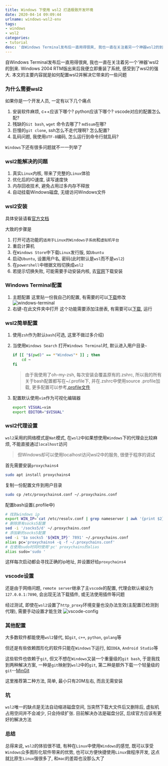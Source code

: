 ```yaml
---
title: Windows 下使用 wsl2 打造极致开发环境
date: 2020-04-14 09:09:44
urlname: windows-wsl2-env
tags: 
- windows
- wsl2
categories:
- tutorial
desc: '自Windows Terminal发布后一直用得很爽, 我也一直在关注着另一个神器wsl2的到来. Windows 2004 RTM版出来后我便立即重装了系统, 感受到了wsl2的强大. 本文的主要内容就是如何配置wsl2并解决它带来的一些问题'
---
```


自Windows Terminal发布后一直用得很爽, 我也一直在关注着另一个'神器'wsl2的到来. Windows 2004 RTM版出来后我便立即重装了系统, 感受到了wsl2的强大. 本文的主要内容就是如何配置wsl2并解决它带来的一些问题

<!--more-->

### 为什么需要wsl2

如果你是一个开发人员, 一定有以下几个痛点

1. 安装软件麻烦, c++应该下哪个? python应该下哪个? vscode对应的配置怎么配?
2. 残缺的`Git bash`,  `wget` 命令去哪了?  `md5sum`在哪?
3. 巨慢的`git clone`, ssh怎么不走代理啊? 怎么配置?
4. 乱码问题, 我使用`UTF-8`编码, 怎么运行到命令行就乱码?

`Windows`下还有很多问题就不一一列举了

### wsl2能解决的问题

1. 真实`Linux`内核, 带来了完整的`Linux`体验
2. 优化后的IO速度, 读写速度快
3. 内存回收技术, 避免占用过多内存不释放
4. 自动挂载Windows磁盘, 无缝访问Windows文件

### wsl2安装

具体安装请看[官方文档](https://docs.microsoft.com/en-us/windows/wsl/wsl2-install)

大致的步骤是

1. 打开可选功能的`适用于Linux的Windows子系统`和`虚拟机平台`
2. 重启计算机
3. 在`Windows Store`中下载`Linux`发行版, 如`Ubuntu`
4. 启动`Ubuntu`, 设置用户名, 密码(此时默认是`wsl`而不是`wsl2`)
5. 在`powershell`中根据文档切换成`wsl2`
6. 若提示切换失败, 可能需要手动安装内核, 去[官网](https://docs.microsoft.com/en-us/windows/wsl/wsl2-kernel)下载安装

### Windows Terminal配置

1. 主题配置 这里贴一份我自己的配置, 有需要的可以[下载](
https://objectstorage.ap-tokyo-1.oraclecloud.com/n/nrnfoiwu5i48/b/anan/o/settings.json)修改
    ![windows-terminal](https://pic.rmb.bdstatic.com/3a62a32f090a8aed6fb9caa0af0019eb.png)
2. 右键-在此文件夹中打开 这个功能需要添加注册表, 有需要可以[下载](
https://objectstorage.ap-tokyo-1.oraclecloud.com/n/nrnfoiwu5i48/b/anan/o/right.reg), 运行

### wsl2简单配置

1. 使用`zsh`作为默认`bash`(可选, 这里不做过多介绍)
2. 当使用`Windows Search` 打开`Windows Terminal`时, 默认进入用户目录`~`

    ``` bash
    if [[ "$(pwd)" == *"Windows"* ]] ; then
        cd ~
    fi
    ```

    > 由于我使用了oh-my-zsh, 每次安装会覆盖原有的.zshrc, 所以我的所有关于bash配置都写在~/.profile下, 并在.zshrc中使用source .profile加载, 更多配置可以参考[.profile文件](https://objectstorage.ap-tokyo-1.oraclecloud.com/n/nrnfoiwu5i48/b/anan/o/.profile)
3. 配置默认使用`vim`作为可视化编辑器

    ```bash
    export VISUAL=vim
    export EDITOR="$VISUAL"
    ```

### wsl2代理设置

`wsl2`采用的网络模式是`Nat`模式, 在`wsl2`中如果想使用`Windows`下的代理会比较麻烦, 不能直接通过`localhost`访问

> 但Windows却可以使用localhost访问wsl2中的服务, 很便于程序的调试

首先需要安装`proxychains4`

``` bash
sudo apt install proxychains4
```

复制一份配置文件到用户目录

``` bash
sudo cp /etc/proxychains4.conf ~/.proxychains.conf
```

配置bash设置(.profile中)

``` bash
# 找到windows ip
export WIN_IP=`cat /etc/resolv.conf | grep nameserver | awk '{print $2}'`
# 删除原有socks5配置
sed -i '/socks5/d' ~/.proxychains.conf
# 添加新的socks5配置
sed -i '$a socks5 '${WIN_IP}' 7891' ~/.proxychains.conf
alias pc='proxychains4 -q -f ~/.proxychains.conf'
# 在使用sudo时同时使用'pc' proxychains的alias
alias sudo='sudo '
```

这样每次启动都会寻找正确的ip地址, 并设置好给`proxychains4`

### vscode设置

还是由于网络问题, `remote server`继承了主`vscode`的配置, 代理会默认被设为`127.0.0.1:7890`, 会出现无法下载插件, 或无法使用插件等问题

经过测试, 即使在`wsl2`设置了`http_proxy`环境变量也没办法生效(主配置已检测到代理), 需要手动设置才能生效
![vscode-config](https://pic.rmb.bdstatic.com/ff4e30a30dd6be1ee200ef58054b83e9.png)

### 其他配置

大多数软件都能使用`wsl2`替代, 如`git`, `c++`, `python`, `golang`等

但还是有些依赖图形化的软件只能在`Windows`下运行, 如`IDEA`, `Android Studio`等

这些软件也依赖于`git`, 但又不想在`Windows`又装一个重量级的`git bash`, 于是我找到两种解决方案, 一种是`git`映射到`wsl2`中的`git`, 第二种是额外下载一个轻量级的`git`--[MinGit](https://github.com/git-for-windows/git/releases)

这里推荐第二种方法, 简单, 最小只有20M左右, 而且无需安装

### 坑

`wsl2`唯一的缺点是无法自动缩进磁盘空间, 当突然下载大文件后又删除后, 虚拟机占用空间并不会减少, 只会持续扩张. 目前解决办法是磁盘分区, 后续官方应该有更好的解决方法

### 总结

总得来说, `wsl2`的体验很不错, 有种在`Linux`中使用`Windows`的感觉, 既可以享受`Windows`众多图形化软件带来的优势, 也可以方便快捷使用`Linux`做程序开发, 这点就比原生`Linux`强很多了, 和`mac`的差距也没那么大了
